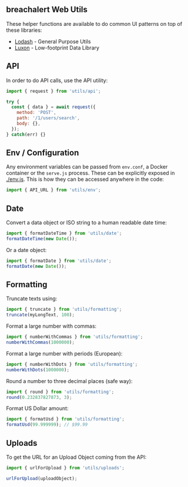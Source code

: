## breachalert Web Utils

These helper functions are available to do common UI patterns on top of these libraries:

- [Lodash](https://lodash.com/docs/4.17.15) - General Purpose Utils
- [Luxon](https://moment.github.io/luxon/) - Low-footprint Data Library

## API

In order to do API calls, use the API utility:

```javascript
import { request } from 'utils/api';

try {
  const { data } = await request({
    method: 'POST',
    path: '/1/users/search',
    body: {},
  });
} catch(err) {}
```

## Env / Configuration

Any environment variables can be passed from `env.conf`, a Docker container or the `serve.js` process. These can be explicitly exposed in [./env.js](./env.js). This is how they can be accessed anywhere in the code:

```javascript
import { API_URL } from 'utils/env';
```

## Date

Convert a data object or ISO string to a human readable date time:

```javascript
import { formatDateTime } from 'utils/date';
formatDateTime(new Date());
```

Or a date object:

```javascript
import { formatDate } from 'utils/date';
formatDate(new Date());
```

## Formatting

Truncate texts using:

```javascript
import { truncate } from 'utils/formatting';
truncate(myLongText, 100);
```

Format a large number with commas:

```javascript
import { numberWithCommas } from 'utils/formatting';
numberWithCommas(1000000);
```

Format a large number with periods (European):

```javascript
import { numberWithDots } from 'utils/formatting';
numberWithDots(1000000);
```

Round a number to three decimal places (safe way):

```javascript
import { round } from 'utils/formatting';
round(0.232837827873, 3);
```

Format US Dollar amount:

```javascript
import { formatUsd } from 'utils/formatting';
formatUsd(99.999999); // $99.99
```

## Uploads

To get the URL for an Upload Object coming from the API:

```javascript
import { urlForUpload } from 'utils/uploads';

urlForUpload(uploadObject);
```
